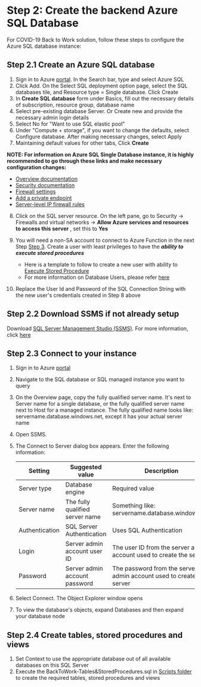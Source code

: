 # Step 2: Create the backend Azure SQL Database

For COVID-19 Back to Work solution, follow these steps to configure the Azure SQL database instance:

## Step 2.1 Create an Azure SQL database

1. Sign in to Azure [portal](https://portal.azure.com/). In the Search bar, type and select Azure SQL 
2. Click Add. On the Select SQL deployment option page, select the SQL databases tile, and Resource type = Single database. Click Create
3. In **Create SQL database** form under Basics, fill out the necessary details of subscription, resource group, database name 
4. Select pre-existing database Server. Or Create new and provide the necessary admin login details
5. Select No for "Want to use SQL elastic pool"
6. Under "Compute + storage", if you want to change the defaults, select Configure database.  After making necessary changes, select Apply	
7. Maintaining default values for other tabs, Click **Create**

**NOTE: For information on Azure SQL Single Database instance, it is highly recommended to go through these links and make necessary configuration changes:**
	
- [Overview documentation](https://docs.microsoft.com/en-us/azure/azure-sql/database/single-database-overview)
- [Security documentation](https://docs.microsoft.com/en-us/azure/azure-sql/database/security-overview)
- [Firewall settings](https://docs.microsoft.com/en-us/azure/sql-database/sql-database-networkaccess-overview) 
- [Add a private endpoint](https://docs.microsoft.com/en-us/azure/private-link/private-endpoint-overview)
- [Server-level IP firewall rules](https://docs.microsoft.com/en-us/azure/azure-sql/database/firewall-create-server-level-portal-quickstart)

8. Click on the SQL server resource. On the left pane, go to Security -> Firewalls and virtual networks -> **Allow Azure services and resources to access this server** , set this to **Yes**

9. You will need a non-SA account to connect to Azure Function in the next Step [Step 3](https://github.com/microsoft/covid19-BackToWork/blob/master/WebchatChannel/3-DataConnection-AzureFunction.md). Create a user with least privileges to have the ***ability to execute stored procedures***  
	- Here is a template to follow to create a new user with ability to [Execute Stored Procedure](https://github.com/microsoft/covid19-BackToWork/blob/master/WebchatChannel/ExecuteStoredProc-SQLUserTemplate.md)
	- For more information on Database Users, please refer [here](https://docs.microsoft.com/en-us/sql/t-sql/statements/create-user-transact-sql?view=sql-server-ver15)
	
10. Replace the User Id and Password of the SQL Connection String with the new user's credentials created in Step 8 above

## Step 2.2 Download SSMS if not already setup

Download [SQL Server Management Studio (SSMS)](https://aka.ms/ssmsfullsetup). For more information, click [ here](https://docs.microsoft.com/en-us/sql/ssms/download-sql-server-management-studio-ssms?view=sql-server-ver15)

## Step 2.3 Connect to your instance

1. Sign in to Azure [portal](https://portal.azure.com/)
2. Navigate to the SQL database or SQL managed instance you want to query
3. On the Overview page, copy the fully qualified server name. It's next to Server name for a single database, or the fully qualified server name next to Host for a managed instance. The fully qualified name looks like: servername.database.windows.net, except it has your actual server name
4. Open SSMS.
5. The Connect to Server dialog box appears. Enter the following information:
   
    | Setting        | Suggested value                 | Description                                                           |
    |----------------|---------------------------------|-----------------------------------------------------------------------|
    | Server type    | Database engine                 | Required value                                                       |
    | Server name    | The fully qualified server name | Something like: servername.database.windows.net                      |
    | Authentication | SQL Server Authentication       | Uses SQL Authentication                                              |
    | Login          | Server admin account user ID    | The user ID from the server admin account used to create the server  |
    | Password       | Server admin account password   | The password from the server admin account used to create the server |
6. Select Connect. The Object Explorer window opens
7. To view the database's objects, expand Databases and then expand your database node

## Step 2.4 Create tables, stored procedures and views

1. Set Context to use the appropriate database out of all available databases on this SQL Server
2. Execute the BackToWork-Tables&StoredProcedures.sql in [Scripts folder](https://github.com/microsoft/covid19-BackToWork/tree/master/Scripts) to create the required tables, stored procedures and views


